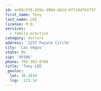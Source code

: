 ```yaml
---
id: ee56c5f6-269a-4904-bb1d-6ffc847b2f3f
first_name: Tony
last_name: LEE
license: M.D.
services:
  - family-practice
category: doctors
address: '1257 Paiute Circle'
city: 'Las Vegas'
state: NV
zip: '89106'
phone: 702-382-0784
title: 'Tony LEE'
_geoloc:
  lat: 36.1838
  lng: -115.14
---
```

